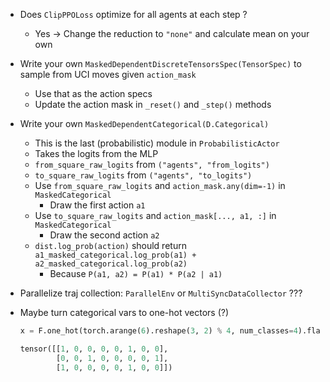 - Does `ClipPPOLoss` optimize for all agents at each step ?

  - Yes -> Change the reduction to `"none"` and calculate mean on your own

- Write your own `MaskedDependentDiscreteTensorsSpec(TensorSpec)` to sample from UCI moves given `action_mask`

  - Use that as the action specs
  - Update the action mask in `_reset()` and `_step()` methods

- Write your own `MaskedDependentCategorical(D.Categorical)`

  - This is the last (probabilistic) module in `ProbabilisticActor`
  - Takes the logits from the MLP
  - `from_square_raw_logits` from `("agents", "from_logits")`
  - `to_square_raw_logits` from `("agents", "to_logits")`
  - Use `from_square_raw_logits` and `action_mask.any(dim=-1)` in `MaskedCategorical`
    - Draw the first action `a1`
  - Use `to_square_raw_logits` and `action_mask[..., a1, :]` in `MaskedCategorical`
    - Draw the second action `a2`
  - `dist.log_prob(action)` should return `a1_masked_categorical.log_prob(a1) + a2_masked_categorical.log_prob(a2)`
    - Because `P(a1, a2) = P(a1) * P(a2 | a1)`

- Parallelize traj collection: `ParallelEnv` or `MultiSyncDataCollector` ???

- Maybe turn categorical vars to one-hot vectors (?)

  ```python
  x = F.one_hot(torch.arange(6).reshape(3, 2) % 4, num_classes=4).flatten(start_dim=-2, end_dim=-1)

  tensor([[1, 0, 0, 0, 0, 1, 0, 0],
          [0, 0, 1, 0, 0, 0, 0, 1],
          [1, 0, 0, 0, 0, 1, 0, 0]])
  ```
